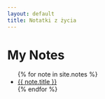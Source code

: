 ```yaml
---
layout: default
title: Notatki z życia
---
```


# My Notes

<ul>
  {% for note in site.notes %}
    <li><a href="{{ note.url }}">{{ note.title }}</a></li>
  {% endfor %}
</ul>